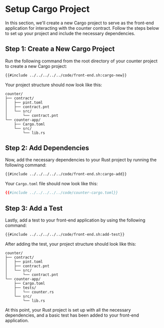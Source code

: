 # Setup Cargo Project

In this section, we'll create a new Cargo project to serve as the front-end application for interacting with the counter contract. Follow the steps below to set up your project and include the necessary dependencies.

## Step 1: Create a New Cargo Project

Run the following command from the root directory of your counter project to create a new Cargo project:

```bash
{{#include ../../../../../code/front-end.sh:cargo-new}}
```

Your project structure should now look like this:

```
counter/
├── contract/
│   ├── pint.toml
│   ├── contract.pnt
│   └── src/
│       └── contract.pnt
└── counter-app/
    ├── Cargo.toml
    └── src/
        └── lib.rs
```

## Step 2: Add Dependencies

Now, add the necessary dependencies to your Rust project by running the following command:

```bash
{{#include ../../../../../code/front-end.sh:cargo-add}}
```

Your `Cargo.toml` file should now look like this:

```toml
{{#include ../../../../../code/counter-cargo.toml}}
```

## Step 3: Add a Test

Lastly, add a test to your front-end application by using the following command:

```bash
{{#include ../../../../../code/front-end.sh:add-test}}
```

After adding the test, your project structure should look like this:

```
counter/
├── contract/
│   ├── pint.toml                        
│   ├── contract.pnt                         
│   └── src/
│       └── contract.pnt                             
└── counter-app/
    ├── Cargo.toml                             
    ├── tests/
    │   └── counter.rs                   
    └── src/
        └── lib.rs    
```

At this point, your Rust project is set up with all the necessary dependencies, and a basic test has been added to your front-end application.
